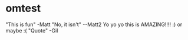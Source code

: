 # omtest
"This is fun" -Matt
"No, it isn't" --Matt2
Yo yo yo this is AMAZING!!!!
:) or maybe :(
"Quote" -Gil
